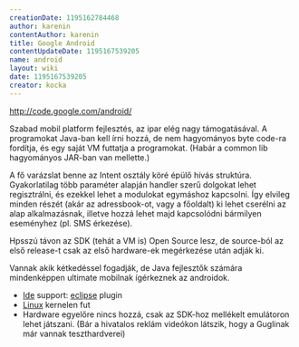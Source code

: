 ```yaml
---
creationDate: 1195162784468 
author: karenin 
contentAuthor: karenin 
title: Google Android 
contentUpdateDate: 1195167539205 
name: android 
layout: wiki 
date: 1195167539205 
creator: kocka 
---
```

http://code.google.com/android/

Szabad mobil platform fejlesztés, az ipar elég nagy támogatásával. A programokat Java-ban kell írni hozzá, de nem hagyományos byte code-ra fordítja, és egy saját VM futtatja a programokat. (Habár a common lib hagyományos JAR-ban van mellette.)

A fő varázslat benne az Intent osztály köré épülő hívás struktúra. Gyakorlatilag több paraméter alapján handler szerű dolgokat lehet regisztrálni, és ezekkel lehet a modulokat egymáshoz kapcsolni. Így elvileg minden részét (akár az adressbook-ot, vagy a főoldalt) ki lehet cserélni az alap alkalmazásnak, illetve hozzá lehet majd kapcsolódni bármilyen eseményhez (pl. SMS érkezése).

Hpsszú távon az SDK (tehát a VM is) Open Source lesz, de source-ból az első release-t csak az első hardware-ek megérkezése után adják ki.

Vannak akik kétkedéssel fogadják, de Java fejlesztők számára mindenképpen ultimate mobilnak ígérkeznek az androidok.

*   [Ide](IDE.html) support: [eclipse](Eclipse.html) plugin 
*   [Linux](Linux.html) kernelen fut
*   Hardware egyelőre nincs hozzá, csak az SDK-hoz mellékelt emulátoron lehet játszani. (Bár a hivatalos reklám videókon látszik, hogy a Guglinak már vannak teszthardverei)




